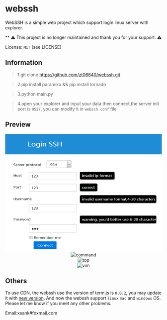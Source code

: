 webssh
====================


WebSSH is a simple web project which support login linux server with explorer.

** ⚠ This project is no longer maintained and thank you for your support. ⚠

License: `MIT` (see LICENSE)

Information
-----------

> 1.git clone https://github.com/zt06640/webssh.git

> 2.pip install paramiko && pip install tornado

> 3.python main.py

> 4.open your explorer and input your data then connect,the server init port is `9527`,
> you can modify it in `webssh.conf` file


Preview
-------
<div align="center">
    <img src="https://raw.githubusercontent.com/xsank/webssh/master/preview/webssh.png" width = "600" height = "377" alt="login" />
</div>
<div align="center">
    <img src="https://raw.githubusercontent.com/xsank/webssh/master/preview/cmd.png" width = "600" height = "295" alt="command" />
</div>
<div align="center">
    <img src="https://raw.githubusercontent.com/xsank/webssh/master/preview/top.png" width = "600" height = "297" alt="top" />
</div>
<div align="center">
    <img src="https://raw.githubusercontent.com/xsank/webssh/master/preview/vi.png" width = "600" height = "340" alt="vim" />
</div>


Others
------
To use CDN, the webssh use the version of term.js is `0.0.2`, you may update it with [new version](https://github.com/chjj/term.js).
And now the webssh support `linux` `mac` and `windows` OS.  
Please let me know if you meet any other problems.

Email:xsank#foxmail.com
